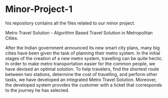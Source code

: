 # Minor-Project-1

his repository contains all the files related to our minor project.

Metro Travel Solution - Algorithm Based Travel Solution in Metropolitan Cities.

After the Indian government announced its new smart city plans, many big cities have been given the task of planning their metro system. In the initial stages of the creation of a new metro system, travelling can be quite hectic. In order to make metro transportation easier for the common people, we have devised an optimal solution. To help travelers, find the shortest route between two stations, determine the cost of travelling, and perform other tasks, we have developed an integrated Metro Travel Solution. Moreover, the developed system provides the customer with a ticket that corresponds to the journey he has selected.
